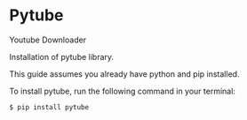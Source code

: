 # Pytube
Youtube Downloader

Installation of pytube library.

This guide assumes you already have python and pip installed.

To install pytube, run the following command in your terminal:

    $ pip install pytube
